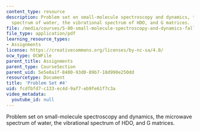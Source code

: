 ```yaml
---
content_type: resource
description: Problem set on small-molecule spectroscopy and dynamics, the microwave
  spectrum of water, the vibrational spectrum of HDO, and G matrices.
file: /media/courses/5-80-small-molecule-spectroscopy-and-dynamics-fall-2008/fcdfbfd7c133ec4d9af7eb9fe61f7c3a_ps4_1994.pdf
file_type: application/pdf
learning_resource_types:
- Assignments
license: https://creativecommons.org/licenses/by-nc-sa/4.0/
ocw_type: OCWFile
parent_title: Assignments
parent_type: CourseSection
parent_uid: 5e5e8a1f-8400-93d0-89b7-18d990e250dd
resourcetype: Document
title: 'Problem Set #4'
uid: fcdfbfd7-c133-ec4d-9af7-eb9fe61f7c3a
video_metadata:
  youtube_id: null
---
```

Problem set on small-molecule spectroscopy and dynamics, the microwave spectrum of water, the vibrational spectrum of HDO, and G matrices.